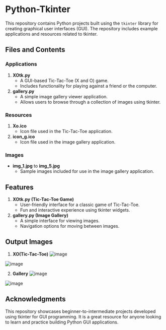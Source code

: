 
# Python-Tkinter
This repository contains Python projects built using the `tkinter` library for creating graphical user interfaces (GUI). The repository includes example applications and resources related to tkinter.
## Files and Contents
### Applications
1. **XOtk.py**  
   - A GUI-based Tic-Tac-Toe (X and O) game.
   - Includes functionality for playing against a friend or the computer.
2. **gallery.py**  
   - A simple image gallery viewer application.
   - Allows users to browse through a collection of images using tkinter.
### Resources
1. **Xo.ico**  
   - Icon file used in the Tic-Tac-Toe application.
2. **icon_g.ico**  
   - Icon file used in the image gallery application.
### Images
- **img_1.jpg** to **img_5.jpg**  
   - Sample images included for use in the image gallery application.
## Features
1. **XOtk.py (Tic-Tac-Toe Game)**  
   - User-friendly interface for a classic game of Tic-Tac-Toe.
   - Fun and interactive experience using tkinter widgets.
2. **gallery.py (Image Gallery)**  
   - A simple interface for viewing images.
   - Navigation options for moving between images.
## Output Images
1. **XO(Tic-Tac-Toe)**
![image](https://github.com/user-attachments/assets/9a1ad498-7205-4305-a648-dd038aa11773)

![image](https://github.com/user-attachments/assets/a9b96154-8dd6-4d69-8fba-c94738acda22)

2. **Gallery**
![image](https://github.com/user-attachments/assets/e98b0a57-65b5-4c7f-9a6c-340ac99c7d3e)

![image](https://github.com/user-attachments/assets/1c2b1cf8-7bf5-4939-874d-d92825c9a2a0)

## Acknowledgments
This repository showcases beginner-to-intermediate projects developed using tkinter for GUI programming. It is a great resource for anyone looking to learn and practice building Python GUI applications.
